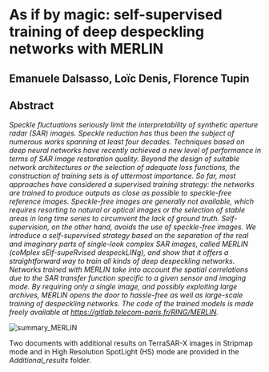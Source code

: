 # As if by magic: self-supervised training of deep despeckling networks with MERLIN
## Emanuele Dalsasso, Loïc Denis, Florence Tupin
## Abstract
_Speckle fluctuations seriously limit the interpretability of synthetic aperture radar (SAR) images. Speckle reduction has thus been the subject of numerous works spanning at least four decades. Techniques based on deep neural networks have recently achieved a new level of performance in terms of SAR image restoration quality.
Beyond the design of suitable network architectures or the selection of adequate loss functions, the construction of training sets is of uttermost importance. So far, most approaches have considered a supervised training strategy: the networks are trained to produce outputs as close as possible to speckle-free reference images. Speckle-free images are generally not available, which requires resorting to 
natural or optical images
or the selection of stable areas in long time series to circumvent the lack of ground truth. Self-supervision, on the other hand, avoids the use of speckle-free images.
We introduce a self-supervised strategy based on the separation of the real and imaginary parts of single-look complex SAR images, called MERLIN (coMplex sElf-supeRvised despeckLINg), and show that it offers a straightforward way to train all kinds of deep despeckling networks. Networks trained with MERLIN take into account the spatial correlations due to the SAR transfer function specific to a given sensor and imaging mode. By requiring only a single image, and possibly exploiting large archives, MERLIN opens the door to hassle-free as well as large-scale training of despeckling networks. The code of the trained models is made freely available at https://gitlab.telecom-paris.fr/RING/MERLIN._

![summary_MERLIN](./img/MERLIN_framework.png)


Two documents with additional results on TerraSAR-X images in Stripmap mode and in High Resolution SpotLight (HS) mode
are provided in the *Additional_results* folder.

